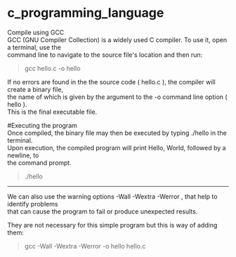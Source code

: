# c_programming_language

Compile using GCC  
GCC (GNU Compiler Collection) is a widely used C compiler. To use it, open a terminal, use the  
command line to navigate to the source file's location and then run:  

>gcc hello.c -o hello  
  
If no errors are found in the the source code ( hello.c ), the compiler will create a binary file,  
 the name of which is given by the argument to the -o command line option ( hello ).   
This is the final executable file.  
  
#Executing the program  
Once compiled, the binary file may then be executed by typing ./hello in the terminal.  
Upon execution, the compiled program will print Hello, World, followed by a newline, to  
the command prompt.    

>./hello  
 
-------------  

We can also use the warning options -Wall -Wextra -Werror , that help to identify problems   
that can cause the program to fail or produce unexpected results.   

They are not necessary for this simple program but this is way of adding them:  

>gcc -Wall -Wextra -Werror -o hello hello.c  

